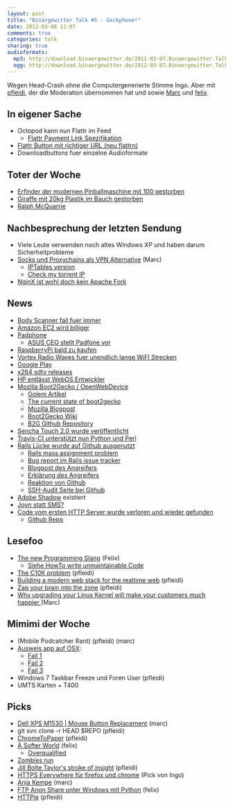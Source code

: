 ```yaml
---
layout: post
title: "Binärgewitter Talk #5 - Geckphone!"
date: 2012-03-08 11:07
comments: true
categories: talk
sharing: true
audioformats:
  mp3: http://download.binaergewitter.de/2012-03-07.Binaergewitter.Talk.5.mp3
  ogg: http://download.binaergewitter.de/2012-03-07.Binaergewitter.Talk.5.ogg
---
```

Wegen Head-Crash ohne die Computergenerierte Stimme Ingo. Aber mit [pfleidi](http://twitter.com/pfleidi), der die Moderation übernommen hat und sowie [Marc](http://twitter.com/rb2k) und [felix](http://twitter.com/makefoo).

## In eigener Sache

- Octopod kann nun Flattr im Feed
  * [Flattr Payment Link Spezifikation](http://developers.flattr.net/feed/)
- [Flattr Button mit richtiger URL (neu flattrn)](https://flattr.com/thing/493049/Binargewitter)
- Downloadbuttons fuer einzelne Audioformate

## Toter der Woche

- [Erfinder der modernen Pinballmaschine mit 100 gestorben]( http://games.slashdot.org/story/12/02/25/0011254/inventor-of-the-modern-pinball-machine-dies-at-100 )
- [Giraffe mit 20kg Plastik im Bauch gestorben](http://www.welt.de/vermischtes/weltgeschehen/article13901207/Giraffe-mit-20-Kilogramm-Plastik-gefuettert-tot.html )
- [Ralph McQuarrie](http://www.geekosystem.com/rip-ralph-mcquarrie/ )

## Nachbesprechung der letzten Sendung

- Viele Leute verwenden noch altes Windows XP und haben darum Sicherheitprobleme
- [Socks und Proxychains als VPN Alternative](http://blog.marc-seeger.de/2012/02/26/socks-and-proxychains-as-a-vpn-alternative/ ) (Marc)
    * [IPTables version](http://blog.binaergewitter.de/blog/2012/02/23/binaergewitter-talk-number-4-ich-filter-blumen/#comment-451082177 )
    * [Check my torrent IP](http://www.checkmytorrentip.com/ )
- [NginX ist wohl doch kein Apache Fork]( http://forum.nginx.org/read.php?29,207540,207585#msg-207585 )

## News

- [Body Scanner fail fuer immer]( http://tsaoutofourpants.wordpress.com/2012/03/06/1b-of-nude-body-scanners-made-worthless-by-blog-how-anyone-can-get-anything-past-the-tsas-nude-body-scanners/ )
- [Amazon EC2 wird billiger](http://aws.typepad.com/aws/2012/03/dropping-prices-again-ec2-rds-emr-and-elasticache.html )
- [Padphone](
http://www.heise.de/newsticker/meldung/Asus-Padfone-kommt-im-April-1443432.html )
    - [ASUS CEO stellt Padfone vor]( http://www.youtube.com/watch?v=Z2ANnpHnUrc )
- [RaspberryPi bald zu kaufen]( http://www.raspberrypi.org/archives/716 )
- [Vortex Radio Waves fuer unendlich lange WiFI Strecken]( http://www.extremetech.com/extreme/120803-vortex-radio-waves-could-boost-wireless-capacity-infinitely )
- [Google Play](https://play.google.com/store )
- [x264 sdtv releases](http://scenerules.irc.gs/t.html?id=2012_SDTVx264r.nfo )
- [HP entlässt WebOS Entwickler]( http://www.golem.de/news/hp-webos-open-source-macht-arbeitslos-1202-90149.html )
- [Mozilla Boot2Gecko / OpenWebDevice]( http://www.openwebdevice.com/ )
    * [Golem Artikel]( http://www.golem.de/news/boot-to-web-telef-nica-will-mozilla-smartphones-verkaufen-1202-90049.html )
    * [The current state of boot2gecko]( http://www.infoq.com/news/2012/02/Status-Boot2Gecko-B2G )
    * [Mozilla Blogpost]( http://blog.mozilla.com/blog/2012/02/27/mozilla-in-mobile-the-web-is-the-platform/ )
    * [Boot2Gecko Wiki]( https://wiki.mozilla.org/B2G )
    * [B2G Github Repository]( https://github.com/andreasgal/B2G )
- [Sencha Touch 2.0 wurde veröffentlicht]( http://www.sencha.com/blog/announcing-sencha-touch-2 )
- [Travis-CI unterstützt nun Python und Perl]( http://about.travis-ci.org/blog/announcing_python_and_perl_support_on_travis_ci/ )
- [Rails Lücke wurde auf Github ausgenutzt]( https://github.com/blog/1068-public-key-security-vulnerability-and-mitigation )
    * [Rails mass assignment problem]( http://blog.mhartl.com/2008/09/21/mass-assignment-in-rails-applications/ )
    * [Bug report im Rails issue tracker]( https://github.com/rails/rails/issues/5228 )
    * [Blogpost des Angreifers]( http://homakov.blogspot.com/2012/03/egor-stop-hacking-gh.html )
    * [Erklärung des Angreifers]( http://homakov.blogspot.com/2012/03/how-to.html )
    * [Reaktion von Github]( https://github.com/blog/1069-responsible-disclosure-policy )
    * [SSH-Audit Seite bei Github]( https://github.com/settings/ssh/audit )
- [Adobe Shadow](http://tv.adobe.com/watch/adobe-technology-sneaks-2012/adobe-shadow/ ) existiert
- [Joyn statt SMS?]( http://www.golem.de/news/gsma-joyn-statt-sms-1202-90081.html )
- [Code vom ersten HTTP Server wurde verloren und wieder gefunden]( http://www.reddit.com/r/compsci/comments/q4e57/help_save_the_worlds_first_webserver_we_need_to/ )
    * [Github Repo]( https://github.com/NotTheRealTimBL/WWWDaemon/tree/master/old )


## Lesefoo

- [The new Programming Slang]( http://umumble.com/blogs/Programming/321/ ) (Felix)
    - [Siehe HowTo write unmaintainable Code](http://thc.org/root/phun/unmaintain.html )
- [The C10K problem]( http://www.kegel.com/c10k.html ) (pfleidi)
- [Building a modern web stack for the realtime web]( http://www.igvita.com/2012/01/18/building-a-modern-web-stack-for-the-realtime-web/ ) (pfleidi)
- [Zap your brain into the zone]( http://www.newscientist.com/article/mg21328501.600-zap-your-brain-into-the-zone-fast-track-to-pure-focus.html ) (pfleidi)
- [Why upgrading your Linux Kernel will make your customers much happier ](http://samsaffron.com/archive/2012/03/01/why-upgrading-your-linux-kernel-will-make-your-customers-much-happier ) (Marc)

## Mimimi der Woche

- (Mobile Podcatcher Rant) (pfleidi) (marc)
- [Ausweis app auf OSX](https://www.ausweisapp.bund.de ):
    * [Fail 1](https://skitch.com/marc.seeger/8g5cj/aktualisierung-nicht-moglich)
    * [Fail 2](https://skitch.com/marc.seeger/8g5pc/ausweisapp-protokolldatei-versenden )
    * [Fail 3](https://skitch.com/marc.seeger/8g5c7/problem-report-for-ausweisapp )
- Windows 7 Taskbar Freeze und Foren User (pfleidi)
- UMTS Karten + T400

## Picks

- [Dell XPS M1530 | Mouse Button Replacement](http://www.youtube.com/watch?v=3LyqETmzkj8 ) (marc)
- git svn clone -r HEAD $REPO (pfleidi)
- [ChromeToPaper]( https://chrome.google.com/webstore/detail/bbmelbhnoccdkjiblgchdaofjdbombmh ) (pfleidi)
- [A Softer World]( http://www.asofterworld.com ) (felix)
    - [ Overqualified]( http://www.amazon.com/gp/product/1550228587?tag=krebsco-21 )
- [Zombies run](http://itunes.apple.com/us/app/zombies-run!/id503519713?mt=8 )
- [Jill Bolte Taylor's stroke of insight]( http://www.ted.com/talks/jill_bolte_taylor_s_powerful_stroke_of_insight.html ) (pfleidi)
- [HTTPS Everywhere für firefox und chrome](https://www.eff.org/https-everywhere ) (Pick von Ingo)
- [Anja Kempe](http://www.anjakempe.com/ ) (marc)
- [FTP Anon Share unter Windows mit Python](http://euer.krebsco.de/blog/2012/03/06/ftp-share-with-python-on-windows/ ) (felix)
- [HTTPie]( https://github.com/jkbr/httpie ) (pfleidi)

